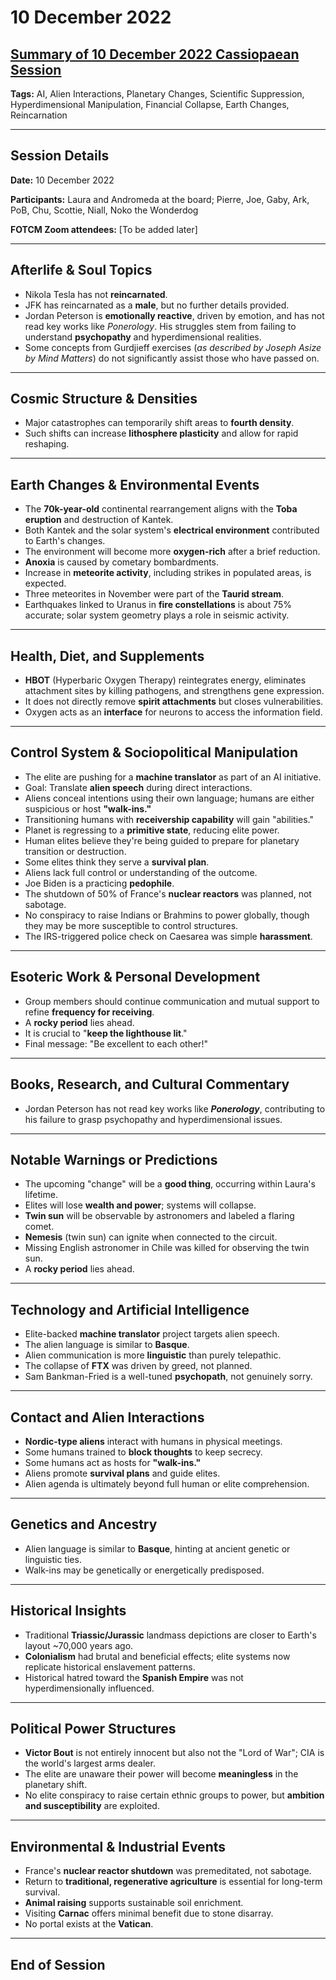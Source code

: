 # 10 December 2022

## [Summary of 10 December 2022 Cassiopaean Session](https://cassiopaea.org/forum/threads/session-10-december-2022.52781/)

**Tags:** AI, Alien Interactions, Planetary Changes, Scientific Suppression, Hyperdimensional Manipulation, Financial Collapse, Earth Changes, Reincarnation

---

## Session Details

**Date:** 10 December 2022

**Participants:** Laura and Andromeda at the board; Pierre, Joe, Gaby, Ark, PoB, Chu, Scottie, Niall, Noko the Wonderdog

**FOTCM Zoom attendees:** [To be added later]

---

## Afterlife & Soul Topics

- Nikola Tesla has not **reincarnated**.
- JFK has reincarnated as a **male**, but no further details provided.
- Jordan Peterson is **emotionally reactive**, driven by emotion, and has not read key works like *Ponerology*. His struggles stem from failing to understand **psychopathy** and hyperdimensional realities.
- Some concepts from Gurdjieff exercises (*as described by Joseph Asize by Mind Matters*) do not significantly assist those who have passed on.

---

## Cosmic Structure & Densities

- Major catastrophes can temporarily shift areas to **fourth density**.
- Such shifts can increase **lithosphere plasticity** and allow for rapid reshaping.

---

## Earth Changes & Environmental Events

- The **70k-year-old** continental rearrangement aligns with the **Toba eruption** and destruction of Kantek.
- Both Kantek and the solar system's **electrical environment** contributed to Earth's changes.
- The environment will become more **oxygen-rich** after a brief reduction.
- **Anoxia** is caused by cometary bombardments.
- Increase in **meteorite activity**, including strikes in populated areas, is expected.
- Three meteorites in November were part of the **Taurid stream**.
- Earthquakes linked to Uranus in **fire constellations** is about 75% accurate; solar system geometry plays a role in seismic activity.

---

## Health, Diet, and Supplements

- **HBOT** (Hyperbaric Oxygen Therapy) reintegrates energy, eliminates attachment sites by killing pathogens, and strengthens gene expression.
- It does not directly remove **spirit attachments** but closes vulnerabilities.
- Oxygen acts as an **interface** for neurons to access the information field.

---

## Control System & Sociopolitical Manipulation

- The elite are pushing for a **machine translator** as part of an AI initiative.
- Goal: Translate **alien speech** during direct interactions.
- Aliens conceal intentions using their own language; humans are either suspicious or host **"walk-ins."**
- Transitioning humans with **receivership capability** will gain "abilities."
- Planet is regressing to a **primitive state**, reducing elite power.
- Human elites believe they're being guided to prepare for planetary transition or destruction.
- Some elites think they serve a **survival plan**.
- Aliens lack full control or understanding of the outcome.
- Joe Biden is a practicing **pedophile**.
- The shutdown of 50% of France's **nuclear reactors** was planned, not sabotage.
- No conspiracy to raise Indians or Brahmins to power globally, though they may be more susceptible to control structures.
- The IRS-triggered police check on Caesarea was simple **harassment**.

---

## Esoteric Work & Personal Development

- Group members should continue communication and mutual support to refine **frequency for receiving**.
- A **rocky period** lies ahead.
- It is crucial to "**keep the lighthouse lit**."
- Final message: "Be excellent to each other!"

---

## Books, Research, and Cultural Commentary

- Jordan Peterson has not read key works like ***Ponerology***, contributing to his failure to grasp psychopathy and hyperdimensional issues.

---

## Notable Warnings or Predictions

- The upcoming "change" will be a **good thing**, occurring within Laura's lifetime.
- Elites will lose **wealth and power**; systems will collapse.
- **Twin sun** will be observable by astronomers and labeled a flaring comet.
- **Nemesis** (twin sun) can ignite when connected to the circuit.
- Missing English astronomer in Chile was killed for observing the twin sun.
- A **rocky period** lies ahead.

---

## Technology and Artificial Intelligence

- Elite-backed **machine translator** project targets alien speech.
- The alien language is similar to **Basque**.
- Alien communication is more **linguistic** than purely telepathic.
- The collapse of **FTX** was driven by greed, not planned.
- Sam Bankman-Fried is a well-tuned **psychopath**, not genuinely sorry.

---

## Contact and Alien Interactions

- **Nordic-type aliens** interact with humans in physical meetings.
- Some humans trained to **block thoughts** to keep secrecy.
- Some humans act as hosts for **"walk-ins."**
- Aliens promote **survival plans** and guide elites.
- Alien agenda is ultimately beyond full human or elite comprehension.

---

## Genetics and Ancestry

- Alien language is similar to **Basque**, hinting at ancient genetic or linguistic ties.
- Walk-ins may be genetically or energetically predisposed.

---

## Historical Insights

- Traditional **Triassic/Jurassic** landmass depictions are closer to Earth's layout ~70,000 years ago.
- **Colonialism** had brutal and beneficial effects; elite systems now replicate historical enslavement patterns.
- Historical hatred toward the **Spanish Empire** was not hyperdimensionally influenced.

---

## Political Power Structures

- **Victor Bout** is not entirely innocent but also not the "Lord of War"; CIA is the world's largest arms dealer.
- The elite are unaware their power will become **meaningless** in the planetary shift.
- No elite conspiracy to raise certain ethnic groups to power, but **ambition and susceptibility** are exploited.

---

## Environmental & Industrial Events

- France's **nuclear reactor shutdown** was premeditated, not sabotage.
- Return to **traditional, regenerative agriculture** is essential for long-term survival.
- **Animal raising** supports sustainable soil enrichment.
- Visiting **Carnac** offers minimal benefit due to stone disarray.
- No portal exists at the **Vatican**.

---

## End of Session